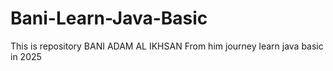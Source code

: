 # Bani-Learn-Java-Basic
This is repository BANI ADAM AL IKHSAN From  him journey learn java basic in 2025
